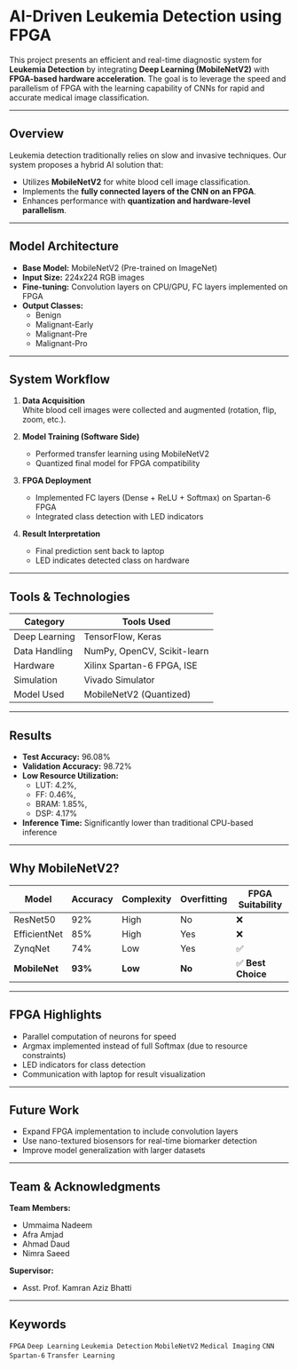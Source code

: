 # AI-Driven Leukemia Detection using FPGA

This project presents an efficient and real-time diagnostic system for **Leukemia Detection** by integrating **Deep Learning (MobileNetV2)** with **FPGA-based hardware acceleration**. The goal is to leverage the speed and parallelism of FPGA with the learning capability of CNNs for rapid and accurate medical image classification.

---

##  Overview

Leukemia detection traditionally relies on slow and invasive techniques. Our system proposes a hybrid AI solution that:
- Utilizes **MobileNetV2** for white blood cell image classification.
- Implements the **fully connected layers of the CNN on an FPGA**.
- Enhances performance with **quantization and hardware-level parallelism**.

---

##  Model Architecture

- **Base Model:** MobileNetV2 (Pre-trained on ImageNet)
- **Input Size:** 224x224 RGB images
- **Fine-tuning:** Convolution layers on CPU/GPU, FC layers implemented on FPGA
- **Output Classes:** 
  - Benign  
  - Malignant-Early  
  - Malignant-Pre  
  - Malignant-Pro

---

##  System Workflow

1. **Data Acquisition**  
   White blood cell images were collected and augmented (rotation, flip, zoom, etc.).

2. **Model Training (Software Side)**  
   - Performed transfer learning using MobileNetV2
   - Quantized final model for FPGA compatibility

3. **FPGA Deployment**  
   - Implemented FC layers (Dense + ReLU + Softmax) on Spartan-6 FPGA  
   - Integrated class detection with LED indicators

4. **Result Interpretation**  
   - Final prediction sent back to laptop
   - LED indicates detected class on hardware

---

##  Tools & Technologies

| Category       | Tools Used                    |
|----------------|-------------------------------|
| Deep Learning  | TensorFlow, Keras             |
| Data Handling  | NumPy, OpenCV, Scikit-learn   |
| Hardware       | Xilinx Spartan-6 FPGA, ISE    |
| Simulation     | Vivado Simulator              |
| Model Used     | MobileNetV2 (Quantized)       |

---

##  Results

- **Test Accuracy:** 96.08%  
- **Validation Accuracy:** 98.72%  
- **Low Resource Utilization:**  
  - LUT: 4.2%,  
  - FF: 0.46%,  
  - BRAM: 1.85%,  
  - DSP: 4.17%  
- **Inference Time:** Significantly lower than traditional CPU-based inference

---

##  Why MobileNetV2?

| Model        | Accuracy | Complexity | Overfitting | FPGA Suitability |
|--------------|----------|------------|-------------|------------------|
| ResNet50     | 92%      | High       | No          | ❌               |
| EfficientNet | 85%      | High       | Yes         | ❌               |
| ZynqNet      | 74%      | Low        | Yes         | ✅               |
| **MobileNet**| **93%**  | **Low**    | **No**      | ✅ **Best Choice**|

---

##  FPGA Highlights

- Parallel computation of neurons for speed
- Argmax implemented instead of full Softmax (due to resource constraints)
- LED indicators for class detection
- Communication with laptop for result visualization

---

##  Future Work

- Expand FPGA implementation to include convolution layers
- Use nano-textured biosensors for real-time biomarker detection
- Improve model generalization with larger datasets

---

##  Team & Acknowledgments

**Team Members:**  
- Ummaima Nadeem  
- Afra Amjad  
- Ahmad Daud  
- Nimra Saeed  

**Supervisor:**  
- Asst. Prof. Kamran Aziz Bhatti

---

##  Keywords
`FPGA` `Deep Learning` `Leukemia Detection` `MobileNetV2` `Medical Imaging` `CNN` `Spartan-6` `Transfer Learning`

